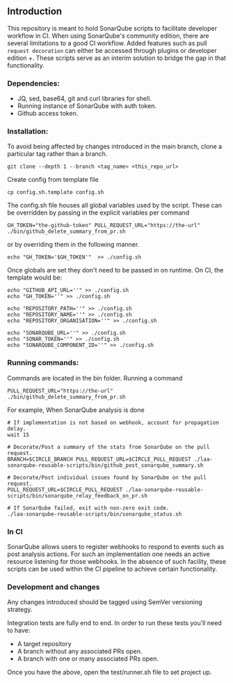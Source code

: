 ## Introduction

This repository is meant to hold SonarQube scripts to facilitate developer workflow in CI. When using SonarQube's community edition, there are several limitations to a good CI workflow. Added features such as pull `request decoration` can either be accessed through plugins or developer edition +. These scripts serve as an interim solution to bridge the gap in that functionality.

### Dependencies:
- JQ, sed, base64, git and curl libraries for shell.
- Running instance of SonarQube with auth token.
- Github access token.

### Installation:

To avoid being affected by changes introduced in the main branch, clone a particular tag rather than a branch.

```
git clone --depth 1 --branch <tag_name> <this_repo_url>
```

Create config from template file

```
cp config.sh.template config.sh
```

The config.sh file houses all global variables used by the script. These can be overridden by passing in the explicit variables per command

```
GH_TOKEN="the-github-token" PULL_REQUEST_URL="https://the-url" ./bin/github_delete_summary_from_pr.sh
```

or by overriding them in the following manner.

```
echo "GH_TOKEN='$GH_TOKEN'"  >> ./config.sh
```

Once globals are set they don't need to be passed in on runtime. On CI, the template would be:

```
echo "GITHUB_API_URL=''" >> ./config.sh
echo "GH_TOKEN=''" >> ./config.sh

echo "REPOSITORY_PATH=''" >> ./config.sh
echo "REPOSITORY_NAME=''" >> ./config.sh
echo "REPOSITORY_ORGANISATION=''" >> ./config.sh

echo "SONARQUBE_URL=''" >> ./config.sh
echo "SONAR_TOKEN=''" >> ./config.sh
echo "SONARQUBE_COMPONENT_ID=''" >> ./config.sh
```

### Running commands:

Commands are located in the bin folder. Running a command

```
PULL_REQUEST_URL="https://the-url" ./bin/github_delete_summary_from_pr.sh
```

For example, When SonarQube analysis is done

```
# If implementation is not based on webhook, account for propagation delay.
wait 15

# Decorate/Post a summary of the stats from SonarQube on the pull request.
BRANCH=$CIRCLE_BRANCH PULL_REQUEST_URL=$CIRCLE_PULL_REQUEST ./laa-sonarqube-reusable-scripts/bin/github_post_sonarqube_summary.sh

# Decorate/Post individual issues found by SonarQube on the pull request.
PULL_REQUEST_URL=$CIRCLE_PULL_REQUEST ./laa-sonarqube-reusable-scripts/bin/sonarqube_relay_feedback_on_pr.sh

# If SonarQube failed, exit with non-zero exit code.
./laa-sonarqube-reusable-scripts/bin/sonarqube_status.sh
```

### In CI

SonarQube allows users to register webhooks to respond to events such as post analysis actions. For such an implementation one needs an active resource listening for those webhooks. In the absence of such facility, these scripts can be used within the CI pipeline to achieve certain functionality.

### Development and changes

Any changes introduced should be tagged using SemVer versioning strategy.

Integration tests are fully end to end. In order to run these tests you'll need to have:
- A target repository
- A branch without any associated PRs open.
- A branch with one or many associated PRs open.

Once you have the above, open the test/runner.sh file to set project up. 
